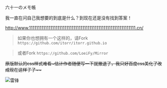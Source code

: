 六十一のメモ帳

我一直在问自己我想要的到底是什么？到现在还是没有找到答案！

http://www.111111111111111111111111111111111111111111111111111111111111.cn/

>如果你也想拥有一个这样的，请Fork `https://github.com/itorr/itorr.github.io` 

>或者Fork  `https://github.com/LoeiFy/Mirror`

<del>原版默认的css样式难看~估计作者随便写一下就撤退了，我只好百度css美化了改成现在这样子了~~</del>

![雷锋](https://imgsa.baidu.com/baike/c0%3Dbaike80%2C5%2C5%2C80%2C26/sign=6636d4914b540923be646b2cf331ba6c/b21bb051f8198618ddfdc53648ed2e738ad4e6ce.jpg)
